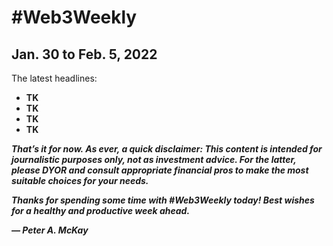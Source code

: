 # #Web3Weekly

## Jan. 30 to Feb. 5, 2022

<!-- Some potential things to riff on...

- How we fixed the ozone layer: Vox video that's indirectly a cautionary tale about social media

-  Joe Rogan and Neil Young and everyone else

-->

The latest headlines:

- **TK** []()
- **TK** []()
- **TK** []()
- **TK** []()

__*That’s it for now. As ever, a quick disclaimer: This content is intended for journalistic purposes only, not as investment advice. For the latter, please DYOR and consult appropriate financial pros to make the most suitable choices for your needs.*__

__*Thanks for spending some time with #Web3Weekly today! Best wishes for a healthy and productive week ahead.*__

__*— Peter A. McKay*__

